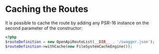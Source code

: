 # Caching the Routes

It is possible to cache the route by adding any PSR-16 instance on the second parameter of the constructor:

```php
<?php
$routeDefinition = new OpenApiRouteList(__DIR__ . '/swagger.json'); 
$routeDefinition->withCache(new FileSystemCacheEngine());
```
